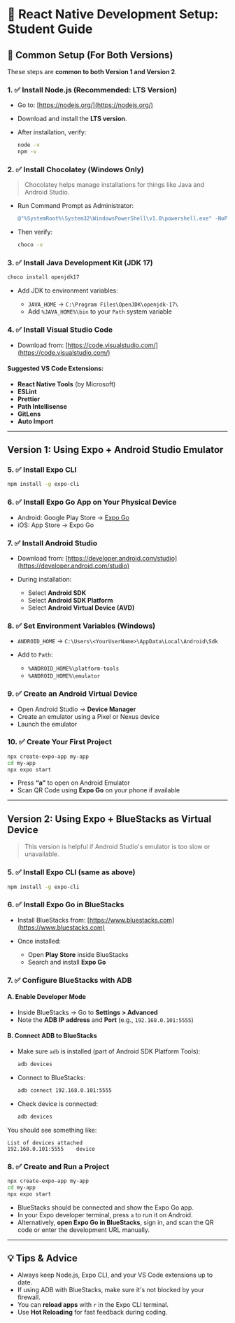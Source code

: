 # 📱 React Native Development Setup: Student Guide


## 🧩 Common Setup (For Both Versions)

These steps are **common to both Version 1 and Version 2**.

### 1. ✅ Install Node.js (Recommended: LTS Version)

* Go to: [https://nodejs.org/](https://nodejs.org/)
* Download and install the **LTS version**.
* After installation, verify:

  ```bash
  node -v
  npm -v
  ```

### 2. ✅ Install Chocolatey (Windows Only)

> Chocolatey helps manage installations for things like Java and Android Studio.

* Run Command Prompt as Administrator:

  ```powershell
  @"%SystemRoot%\System32\WindowsPowerShell\v1.0\powershell.exe" -NoProfile -ExecutionPolicy Bypass -Command "Set-ExecutionPolicy Bypass -Scope Process -Force; iex ((New-Object System.Net.WebClient).DownloadString('https://chocolatey.org/install.ps1'))" && SET "PATH=%PATH%;%ALLUSERSPROFILE%\chocolatey\bin"
  ```

* Then verify:

  ```bash
  choco -v
  ```

### 3. ✅ Install Java Development Kit (JDK 17)

```bash
choco install openjdk17
```

* Add JDK to environment variables:

  * `JAVA_HOME` → `C:\Program Files\OpenJDK\openjdk-17\`
  * Add `%JAVA_HOME%\bin` to your `Path` system variable

### 4. ✅ Install Visual Studio Code

* Download from: [https://code.visualstudio.com/](https://code.visualstudio.com/)

#### Suggested VS Code Extensions:

* **React Native Tools** (by Microsoft)
* **ESLint**
* **Prettier**
* **Path Intellisense**
* **GitLens**
* **Auto Import**

---

## Version 1: Using **Expo + Android Studio Emulator**

### 5. ✅ Install Expo CLI

```bash
npm install -g expo-cli
```

### 6. ✅ Install Expo Go App on Your Physical Device

* Android: Google Play Store → [Expo Go](https://play.google.com/store/apps/details?id=host.exp.exponent)
* iOS: App Store → Expo Go

### 7. ✅ Install Android Studio

* Download from: [https://developer.android.com/studio](https://developer.android.com/studio)
* During installation:

  * Select **Android SDK**
  * Select **Android SDK Platform**
  * Select **Android Virtual Device (AVD)**

### 8. ✅ Set Environment Variables (Windows)

* `ANDROID_HOME` → `C:\Users\<YourUserName>\AppData\Local\Android\Sdk`
* Add to `Path`:

  * `%ANDROID_HOME%\platform-tools`
  * `%ANDROID_HOME%\emulator`

### 9. ✅ Create an Android Virtual Device

* Open Android Studio → **Device Manager**
* Create an emulator using a Pixel or Nexus device
* Launch the emulator

### 10. ✅ Create Your First Project

```bash
npx create-expo-app my-app
cd my-app
npx expo start
```

* Press **“a”** to open on Android Emulator
* Scan QR Code using **Expo Go** on your phone if available

---

## Version 2: Using **Expo + BlueStacks as Virtual Device**

> This version is helpful if Android Studio's emulator is too slow or unavailable.

### 5. ✅ Install Expo CLI (same as above)

```bash
npm install -g expo-cli
```

### 6. ✅ Install Expo Go in BlueStacks

* Install BlueStacks from: [https://www.bluestacks.com](https://www.bluestacks.com)
* Once installed:

  * Open **Play Store** inside BlueStacks
  * Search and install **Expo Go**

### 7. ✅ Configure BlueStacks with ADB

#### A. Enable Developer Mode

* Inside BlueStacks → Go to **Settings > Advanced**
* Note the **ADB IP address** and **Port** (e.g., `192.168.0.101:5555`)

#### B. Connect ADB to BlueStacks

* Make sure `adb` is installed (part of Android SDK Platform Tools):

  ```bash
  adb devices
  ```

* Connect to BlueStacks:

  ```bash
  adb connect 192.168.0.101:5555
  ```

* Check device is connected:

  ```bash
  adb devices
  ```

You should see something like:

```
List of devices attached
192.168.0.101:5555    device
```

### 8. ✅ Create and Run a Project

```bash
npx create-expo-app my-app
cd my-app
npx expo start
```

* BlueStacks should be connected and show the Expo Go app.
* In your Expo developer terminal, press `a` to run it on Android.
* Alternatively, **open Expo Go in BlueStacks**, sign in, and scan the QR code or enter the development URL manually.

---

## 💡 Tips & Advice

* Always keep Node.js, Expo CLI, and your VS Code extensions up to date.
* If using ADB with BlueStacks, make sure it's not blocked by your firewall.
* You can **reload apps** with `r` in the Expo CLI terminal.
* Use **Hot Reloading** for fast feedback during coding.

